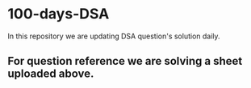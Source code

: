 # 100-days-DSA
In this repository we are updating DSA question's solution daily.
## For question reference we are solving a sheet uploaded above.

